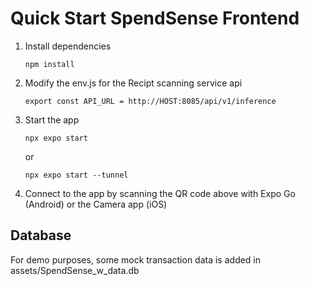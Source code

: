 # Quick Start SpendSense Frontend

1. Install dependencies

   ```
   npm install
   ```

2. Modify the env.js for the Recipt scanning service api

   ```
   export const API_URL = http://HOST:8085/api/v1/inference
   ```

3. Start the app

   ```
   npx expo start
   ```
   or
   ```
   npx expo start --tunnel
   ```

4. Connect to the app by scanning the QR code above with Expo Go (Android) or the Camera app (iOS)


## Database

For demo purposes, some mock transaction data is added in assets/SpendSense_w_data.db
